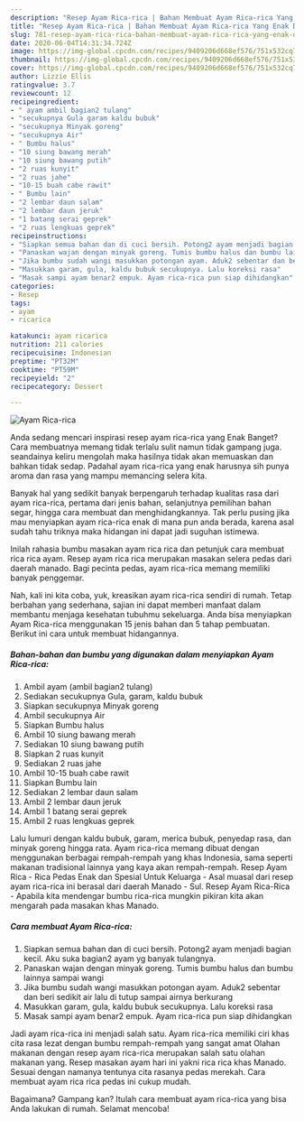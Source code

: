 ```yaml
---
description: "Resep Ayam Rica-rica | Bahan Membuat Ayam Rica-rica Yang Enak Dan Mudah"
title: "Resep Ayam Rica-rica | Bahan Membuat Ayam Rica-rica Yang Enak Dan Mudah"
slug: 781-resep-ayam-rica-rica-bahan-membuat-ayam-rica-rica-yang-enak-dan-mudah
date: 2020-06-04T14:31:34.724Z
image: https://img-global.cpcdn.com/recipes/9409206d668ef576/751x532cq70/ayam-rica-rica-foto-resep-utama.jpg
thumbnail: https://img-global.cpcdn.com/recipes/9409206d668ef576/751x532cq70/ayam-rica-rica-foto-resep-utama.jpg
cover: https://img-global.cpcdn.com/recipes/9409206d668ef576/751x532cq70/ayam-rica-rica-foto-resep-utama.jpg
author: Lizzie Ellis
ratingvalue: 3.7
reviewcount: 12
recipeingredient:
- " ayam ambil bagian2 tulang"
- "secukupnya Gula garam kaldu bubuk"
- "secukupnya Minyak goreng"
- "secukupnya Air"
- " Bumbu halus"
- "10 siung bawang merah"
- "10 siung bawang putih"
- "2 ruas kunyit"
- "2 ruas jahe"
- "10-15 buah cabe rawit"
- " Bumbu lain"
- "2 lembar daun salam"
- "2 lembar daun jeruk"
- "1 batang serai geprek"
- "2 ruas lengkuas geprek"
recipeinstructions:
- "Siapkan semua bahan dan di cuci bersih. Potong2 ayam menjadi bagian kecil. Aku suka bagian2 ayam yg banyak tulangnya."
- "Panaskan wajan dengan minyak goreng. Tumis bumbu halus dan bumbu lainnya sampai wangi"
- "Jika bumbu sudah wangi masukkan potongan ayam. Aduk2 sebentar dan beri sedikit air lalu di tutup sampai airnya berkurang"
- "Masukkan garam, gula, kaldu bubuk secukupnya. Lalu koreksi rasa"
- "Masak sampi ayam benar2 empuk. Ayam rica-rica pun siap dihidangkan"
categories:
- Resep
tags:
- ayam
- ricarica

katakunci: ayam ricarica 
nutrition: 211 calories
recipecuisine: Indonesian
preptime: "PT32M"
cooktime: "PT59M"
recipeyield: "2"
recipecategory: Dessert

---
```



![Ayam Rica-rica](https://img-global.cpcdn.com/recipes/9409206d668ef576/751x532cq70/ayam-rica-rica-foto-resep-utama.jpg)

Anda sedang mencari inspirasi resep ayam rica-rica yang Enak Banget? Cara membuatnya memang tidak terlalu sulit namun tidak gampang juga. seandainya keliru mengolah maka hasilnya tidak akan memuaskan dan bahkan tidak sedap. Padahal ayam rica-rica yang enak harusnya sih punya aroma dan rasa yang mampu memancing selera kita.

Banyak hal yang sedikit banyak berpengaruh terhadap kualitas rasa dari ayam rica-rica, pertama dari jenis bahan, selanjutnya pemilihan bahan segar, hingga cara membuat dan menghidangkannya. Tak perlu pusing jika mau menyiapkan ayam rica-rica enak di mana pun anda berada, karena asal sudah tahu triknya maka hidangan ini dapat jadi suguhan istimewa.

Inilah rahasia bumbu masakan ayam rica rica dan petunjuk cara membuat rica rica ayam. Resep ayam rica rica merupakan masakan selera pedas dari daerah manado. Bagi pecinta pedas, ayam rica-rica memang memiliki banyak penggemar.


Nah, kali ini kita coba, yuk, kreasikan ayam rica-rica sendiri di rumah. Tetap berbahan yang sederhana, sajian ini dapat memberi manfaat dalam membantu menjaga kesehatan tubuhmu sekeluarga. Anda bisa menyiapkan Ayam Rica-rica menggunakan 15 jenis bahan dan 5 tahap pembuatan. Berikut ini cara untuk membuat hidangannya.

<!--inarticleads1-->

##### Bahan-bahan dan bumbu yang digunakan dalam menyiapkan Ayam Rica-rica:

1. Ambil  ayam (ambil bagian2 tulang)
1. Sediakan secukupnya Gula, garam, kaldu bubuk
1. Siapkan secukupnya Minyak goreng
1. Ambil secukupnya Air
1. Siapkan  Bumbu halus
1. Ambil 10 siung bawang merah
1. Sediakan 10 siung bawang putih
1. Siapkan 2 ruas kunyit
1. Sediakan 2 ruas jahe
1. Ambil 10-15 buah cabe rawit
1. Siapkan  Bumbu lain
1. Sediakan 2 lembar daun salam
1. Ambil 2 lembar daun jeruk
1. Ambil 1 batang serai geprek
1. Ambil 2 ruas lengkuas geprek


Lalu lumuri dengan kaldu bubuk, garam, merica bubuk, penyedap rasa, dan minyak goreng hingga rata. Ayam rica-rica memang dibuat dengan menggunakan berbagai rempah-rempah yang khas Indonesia, sama seperti makanan tradisional lainnya yang kaya akan rempah-rempah. Resep Ayam Rica - Rica Pedas Enak dan Spesial Untuk Keluarga - Asal muasal dari resep ayam rica-rica ini berasal dari daerah Manado - Sul. Resep Ayam Rica-Rica - Apabila kita mendengar bumbu rica-rica mungkin pikiran kita akan mengarah pada masakan khas Manado. 

<!--inarticleads2-->

##### Cara membuat Ayam Rica-rica:

1. Siapkan semua bahan dan di cuci bersih. Potong2 ayam menjadi bagian kecil. Aku suka bagian2 ayam yg banyak tulangnya.
1. Panaskan wajan dengan minyak goreng. Tumis bumbu halus dan bumbu lainnya sampai wangi
1. Jika bumbu sudah wangi masukkan potongan ayam. Aduk2 sebentar dan beri sedikit air lalu di tutup sampai airnya berkurang
1. Masukkan garam, gula, kaldu bubuk secukupnya. Lalu koreksi rasa
1. Masak sampi ayam benar2 empuk. Ayam rica-rica pun siap dihidangkan


Jadi ayam rica-rica ini menjadi salah satu. Ayam rica-rica memiliki ciri khas cita rasa lezat dengan bumbu rempah-rempah yang sangat amat Olahan makanan dengan resep ayam rica-rica merupakan salah satu olahan makanan yang. Resep masakan ayam hari ini yakni rica rica khas Manado. Sesuai dengan namanya tentunya cita rasanya pedas merekah. Cara membuat ayam rica rica pedas ini cukup mudah. 

Bagaimana? Gampang kan? Itulah cara membuat ayam rica-rica yang bisa Anda lakukan di rumah. Selamat mencoba!
